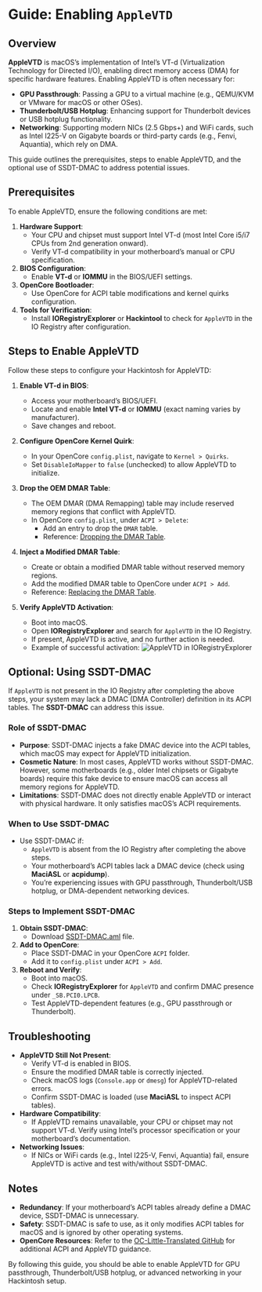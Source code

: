# Guide: Enabling `AppleVTD`

## Overview
**AppleVTD** is macOS’s implementation of Intel’s VT-d (Virtualization Technology for Directed I/O), enabling direct memory access (DMA) for specific hardware features. Enabling AppleVTD is often necessary for:

- **GPU Passthrough**: Passing a GPU to a virtual machine (e.g., QEMU/KVM or VMware for macOS or other OSes).
- **Thunderbolt/USB Hotplug**: Enhancing support for Thunderbolt devices or USB hotplug functionality.
- **Networking**: Supporting modern NICs (2.5 Gbps+) and WiFi cards, such as Intel I225-V on Gigabyte boards or third-party cards (e.g., Fenvi, Aquantia), which rely on DMA.

This guide outlines the prerequisites, steps to enable AppleVTD, and the optional use of SSDT-DMAC to address potential issues.

## Prerequisites
To enable AppleVTD, ensure the following conditions are met:

1. **Hardware Support**:
   - Your CPU and chipset must support Intel VT-d (most Intel Core i5/i7 CPUs from 2nd generation onward).
   - Verify VT-d compatibility in your motherboard’s manual or CPU specification.
2. **BIOS Configuration**:
   - Enable **VT-d** or **IOMMU** in the BIOS/UEFI settings.
3. **OpenCore Bootloader**:
   - Use OpenCore for ACPI table modifications and kernel quirks configuration.
4. **Tools for Verification**:
   - Install **IORegistryExplorer** or **Hackintool** to check for `AppleVTD` in the IO Registry after configuration.

## Steps to Enable AppleVTD
Follow these steps to configure your Hackintosh for AppleVTD:

1. **Enable VT-d in BIOS**:
   - Access your motherboard’s BIOS/UEFI.
   - Locate and enable **Intel VT-d** or **IOMMU** (exact naming varies by manufacturer).
   - Save changes and reboot.

2. **Configure OpenCore Kernel Quirk**:
   - In your OpenCore `config.plist`, navigate to `Kernel > Quirks`.
   - Set `DisableIoMapper` to `false` (unchecked) to allow AppleVTD to initialize.

3. **Drop the OEM DMAR Table**:
   - The OEM DMAR (DMA Remapping) table may include reserved memory regions that conflict with AppleVTD.
   - In OpenCore `config.plist`, under `ACPI > Delete`:
     - Add an entry to drop the `DMAR` table.
     - Reference: [Dropping the DMAR Table](https://github.com/5T33Z0/OC-Little-Translated/tree/main/00_ACPI/ACPI_Dropping_Tables#example-1-dropping-the-dmar-table).

4. **Inject a Modified DMAR Table**:
   - Create or obtain a modified DMAR table without reserved memory regions.
   - Add the modified DMAR table to OpenCore under `ACPI > Add`.
   - Reference: [Replacing the DMAR Table](https://github.com/5T33Z0/OC-Little-Translated/tree/main/00_ACPI/ACPI_Dropping_Tables#example-2-replacing-the-dmar-table-by-a-modified-one).

5. **Verify AppleVTD Activation**:
   - Boot into macOS.
   - Open **IORegistryExplorer** and search for `AppleVTD` in the IO Registry.
   - If present, AppleVTD is active, and no further action is needed.
   - Example of successful activation:
     ![AppleVTD in IORegistryExplorer](https://user-images.githubusercontent.com/76865553/173662447-02328900-46a3-445f-aa39-205a8eecdff8.png)

## Optional: Using SSDT-DMAC
If `AppleVTD` is not present in the IO Registry after completing the above steps, your system may lack a DMAC (DMA Controller) definition in its ACPI tables. The **SSDT-DMAC** can address this issue.

### Role of SSDT-DMAC
- **Purpose**: SSDT-DMAC injects a fake DMAC device into the ACPI tables, which macOS may expect for AppleVTD initialization.
- **Cosmetic Nature**: In most cases, AppleVTD works without SSDT-DMAC. However, some motherboards (e.g., older Intel chipsets or Gigabyte boards) require this fake device to ensure macOS can access all memory regions for AppleVTD.
- **Limitations**: SSDT-DMAC does not directly enable AppleVTD or interact with physical hardware. It only satisfies macOS’s ACPI requirements.

### When to Use SSDT-DMAC
- Use SSDT-DMAC if:
  - `AppleVTD` is absent from the IO Registry after completing the above steps.
  - Your motherboard’s ACPI tables lack a DMAC device (check using **MaciASL** or **acpidump**).
  - You’re experiencing issues with GPU passthrough, Thunderbolt/USB hotplug, or DMA-dependent networking devices.

### Steps to Implement SSDT-DMAC
1. **Obtain SSDT-DMAC**:
   - Download [SSDT-DMAC.aml](https://github.com/5T33Z0/OC-Little-Translated/tree/main/01_Adding_missing_Devices_and_enabling_Features/DMA_Controller_(SSDT-DMAC)) file.
2. **Add to OpenCore**:
   - Place SSDT-DMAC in your OpenCore `ACPI` folder.
   - Add it to `config.plist` under `ACPI > Add`.
3. **Reboot and Verify**:
   - Boot into macOS.
   - Check **IORegistryExplorer** for `AppleVTD` and confirm DMAC presence under `_SB.PCI0.LPCB`.
   - Test AppleVTD-dependent features (e.g., GPU passthrough or Thunderbolt).

## Troubleshooting
- **AppleVTD Still Not Present**:
  - Verify VT-d is enabled in BIOS.
  - Ensure the modified DMAR table is correctly injected.
  - Check macOS logs (`Console.app` or `dmesg`) for AppleVTD-related errors.
  - Confirm SSDT-DMAC is loaded (use **MaciASL** to inspect ACPI tables).
- **Hardware Compatibility**:
  - If AppleVTD remains unavailable, your CPU or chipset may not support VT-d. Verify using Intel’s processor specification or your motherboard’s documentation.
- **Networking Issues**:
  - If NICs or WiFi cards (e.g., Intel I225-V, Fenvi, Aquantia) fail, ensure AppleVTD is active and test with/without SSDT-DMAC.

## Notes
- **Redundancy**: If your motherboard’s ACPI tables already define a DMAC device, SSDT-DMAC is unnecessary.
- **Safety**: SSDT-DMAC is safe to use, as it only modifies ACPI tables for macOS and is ignored by other operating systems.
- **OpenCore Resources**: Refer to the [OC-Little-Translated GitHub](https://github.com/5T33Z0/OC-Little-Translated) for additional ACPI and AppleVTD guidance.

By following this guide, you should be able to enable AppleVTD for GPU passthrough, Thunderbolt/USB hotplug, or advanced networking in your Hackintosh setup.